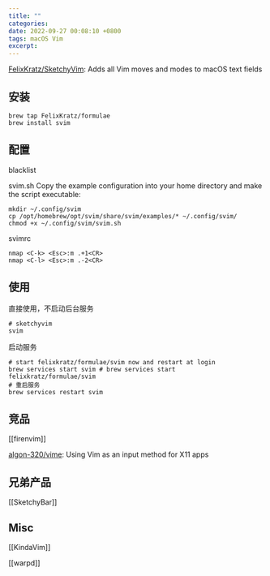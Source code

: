 ```yaml
---
title: ""
categories: 
date: 2022-09-27 00:08:10 +0800
tags: macOS Vim
excerpt: 
---
```


[FelixKratz/SketchyVim](https://github.com/FelixKratz/SketchyVim): Adds all Vim moves and modes to macOS text fields

## 安装
```shell
brew tap FelixKratz/formulae
brew install svim
```

## 配置

blacklist

svim.sh
Copy the example configuration into your home directory and make the script executable:

```shell
mkdir ~/.config/svim
cp /opt/homebrew/opt/svim/share/svim/examples/* ~/.config/svim/
chmod +x ~/.config/svim/svim.sh
```

svimrc

```vim
nmap <C-k> <Esc>:m .+1<CR>
nmap <C-l> <Esc>:m .-2<CR>
```

## 使用

直接使用，不启动后台服务

```shell
# sketchyvim
svim
```

启动服务

```shell
# start felixkratz/formulae/svim now and restart at login
brew services start svim # brew services start felixkratz/formulae/svim
# 重启服务
brew services restart svim
```


## 竞品

[[firenvim]]

[algon-320/vime](https://github.com/algon-320/vime): Using Vim as an input method for X11 apps

## 兄弟产品

[[SketchyBar]]


## Misc

[[KindaVim]]

[[warpd]]


